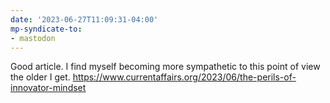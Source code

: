 ```yaml
---
date: '2023-06-27T11:09:31-04:00'
mp-syndicate-to:
- mastodon
---
```


Good article.  I find myself becoming more sympathetic to this point of view the older I get.
https://www.currentaffairs.org/2023/06/the-perils-of-innovator-mindset